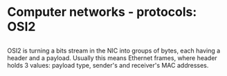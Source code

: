# Computer networks - protocols: OSI2

## 

OSI2 is turning a bits stream in the NIC into groups of bytes, each having a header and a payload. Usually this means Ethernet frames, where header holds 3 values: payload type, sender's and receiver's MAC addresses. 
